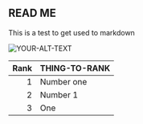 ## READ ME
This is a test to get used to markdown


<picture>
 <source media="(prefers-color-scheme: dark)" srcset="https://cdn-images.dzcdn.net/images/artist/1503efaa22185f4c42f5c8ac469870c0/1900x1900-000000-81-0-0.jpg">
 <source media="(prefers-color-scheme: light)" srcset="https://cdn-images.dzcdn.net/images/artist/1503efaa22185f4c42f5c8ac469870c0/1900x1900-000000-81-0-0.jpg">
 <img alt="YOUR-ALT-TEXT" src="Action Bronson Screaming">
</picture>



| Rank | THING-TO-RANK |
|-----:|---------------|
|     1|     Number one|
|     2|     Number 1  |
|     3|      One      |
